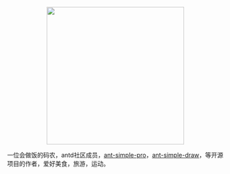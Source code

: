 <p align="center">
  <img width="320" src="http://blog.lgf196.top/ant-simple-pro-document/logon.png">
</p>

一位会做饭的码农，antd社区成员，[ant-simple-pro](https://github.com/lgf196/ant-simple-pro)，[ant-simple-draw](https://github.com/lgf196/ant-simple-draw)，等开源项目的作者，爱好美食，旅游，运动。

